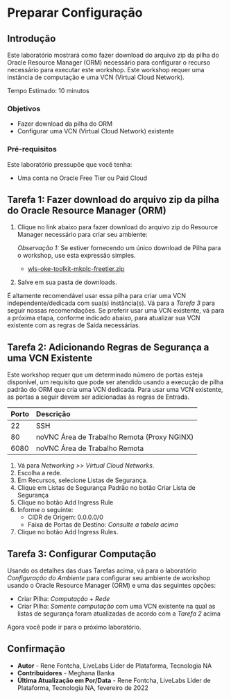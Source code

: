 # Preparar Configuração

## Introdução

Este laboratório mostrará como fazer download do arquivo zip da pilha do Oracle Resource Manager (ORM) necessário para configurar o recurso necessário para executar este workshop. Este workshop requer uma instância de computação e uma VCN (Virtual Cloud Network).

Tempo Estimado: 10 minutos

### Objetivos

*   Fazer download da pilha do ORM
*   Configurar uma VCN (Virtual Cloud Network) existente

### Pré-requisitos

Este laboratório pressupõe que você tenha:

*   Uma conta no Oracle Free Tier ou Paid Cloud

## Tarefa 1: Fazer download do arquivo zip da pilha do Oracle Resource Manager (ORM)

1.  Clique no link abaixo para fazer download do arquivo zip do Resource Manager necessário para criar seu ambiente:
    
    _Observação 1:_ Se estiver fornecendo um único download de Pilha para o workshop, use esta expressão simples.
    
    *   [wls-oke-toolkit-mkplc-freetier.zip](https://objectstorage.us-ashburn-1.oraclecloud.com/p/bh1LaVd0DpYAVbAcrL4k-Y1WLC-KAEo117Msw7P2kN-xvNOWGaVcGtjxnkBVumb8/n/natdsecurity/b/stack/o/wls-oke-toolkit-mkplc-freetier.zip)
2.  Salve em sua pasta de downloads.
    

É altamente recomendável usar essa pilha para criar uma VCN independente/dedicada com sua(s) instância(s). Vá para a _Tarefa 3_ para seguir nossas recomendações. Se preferir usar uma VCN existente, vá para a próxima etapa, conforme indicado abaixo, para atualizar sua VCN existente com as regras de Saída necessárias.

## Tarefa 2: Adicionando Regras de Segurança a uma VCN Existente

Este workshop requer que um determinado número de portas esteja disponível, um requisito que pode ser atendido usando a execução de pilha padrão do ORM que cria uma VCN dedicada. Para usar uma VCN existente, as portas a seguir devem ser adicionadas às regras de Entrada.

| Porto | Descrição |
| :-- | :-- |
| 22 | SSH |
| 80 | noVNC Área de Trabalho Remota (Proxy NGINX) |
| 6080 | noVNC Área de Trabalho Remota |

1.  Vá para _Networking >> Virtual Cloud Networks_.
2.  Escolha a rede.
3.  Em Recursos, selecione Listas de Segurança.
4.  Clique em Listas de Segurança Padrão no botão Criar Lista de Segurança
5.  Clique no botão Add Ingress Rule
6.  Informe o seguinte:
    *   CIDR de Origem: 0.0.0.0/0
    *   Faixa de Portas de Destino: _Consulte a tabela acima_
7.  Clique no botão Add Ingress Rules.

## Tarefa 3: Configurar Computação

Usando os detalhes das duas Tarefas acima, vá para o laboratório _Configuração do Ambiente_ para configurar seu ambiente de workshop usando o Oracle Resource Manager (ORM) e uma das seguintes opções:

*   Criar Pilha: _Computação + Rede_
*   Criar Pilha: _Somente computação_ com uma VCN existente na qual as listas de segurança foram atualizadas de acordo com a _Tarefa 2_ acima

Agora você pode ir para o próximo laboratório.

## Confirmação

*   **Autor** - Rene Fontcha, LiveLabs Líder de Plataforma, Tecnologia NA
*   **Contribuidores** - Meghana Banka
*   **Última Atualização em Por/Data** - Rene Fontcha, LiveLabs Líder de Plataforma, Tecnologia NA, fevereiro de 2022